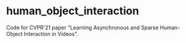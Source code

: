# human_object_interaction
Code for CVPR'21 paper "Learning Asynchronous and Sparse Human-Object Interaction in Videos".
